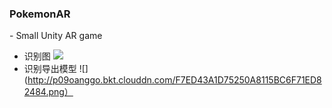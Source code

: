 ﻿<h3>PokemonAR</h3>
- Small Unity AR game

- 识别图
![](http://p09oanggo.bkt.clouddn.com/1-assets-images-media-screenshot-zenyatta-screenshot-008.jpg)
- 识别导出模型
![](http://p09oanggo.bkt.clouddn.com/F7ED43A1D75250A8115BC6F71ED82484.png）